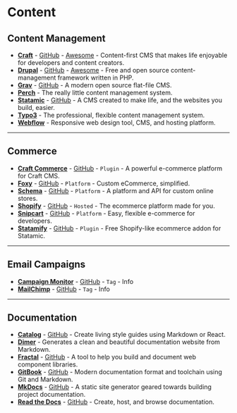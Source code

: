 # Content

## Content Management

- [**Craft**](http://craftcms.com) - [GitHub](https://github.com/craftcms/cms) - [Awesome](https://github.com/craftcms/awesome) - Content-first CMS that makes life enjoyable for developers and content creators.
- [**Drupal**](http://drupal.org) - [GitHub](https://github.com/drupal/drupal) - [Awesome](https://github.com/nirgn975/awesome-drupal) - Free and open source content-management framework written in PHP.
- [**Grav**](https://getgrav.org/) - [GitHub](https://github.com/getgrav/grav) - A modern open source flat-file CMS.
- [**Perch**](https://grabaperch.com/) - The really little content management system.
- [**Statamic**](http://statamic.com) - [GitHub](https://github.com/statamic) - A CMS created to make life, and the websites you build, easier.
- [**Typo3**](https://typo3.org/) - The professional, flexible content management system.
- [**Webflow**](http://webflow.com) - Responsive web design tool, CMS, and hosting platform.

---

## Commerce

- [**Craft Commerce**](https://craftcommerce.com/) - [GitHub](https://github.com/craftcms/commerce) - `Plugin` - A powerful e-commerce platform for Craft CMS.
- [**Foxy**](http://foxy.io) - [GitHub](https://github.com/FoxyCart) - `Platform` - Custom eCommerce, simplified.
- [**Schema**](http://schema.io) - [GitHub](https://github.com/schemaio) - `Platform` - A platform and API for custom online stores.
- [**Shopify**](http://shopify.com) - [GitHub](https://github.com/Shopify) - `Hosted` - The ecommerce platform made for you.
- [**Snipcart**](http://snipcart.com) - [GitHub](http://github.com/snipcart) - `Platform` - Easy, flexible e-commerce for developers.
- [**Statamify**](http://demo.statamify.com) - [GitHub](http://github.com/tavando/Statamify) - `Plugin` - Free Shopify-like ecommerce addon for Statamic.

---

## Email Campaigns

- [**Campaign Monitor**](url) - [GitHub](url) - `Tag` - Info
- [**MailChimp**](url) - [GitHub](url) - `Tag` - Info

---

## Documentation

- [**Catalog**](http://www.catalog.style/) - [GitHub](https://github.com/interactivethings/catalog/) - Create living style guides using Markdown or React.
- [**Dimer**](https://dimerapp.com/) - Generates a clean and beautiful documentation website from Markdown.
- [**Fractal**](https://fractal.build/) - [GitHub](https://github.com/frctl/fractal) - A tool to help you build and document web component libraries.
- [**GitBook**](http://gitbook.io) - [GitHub](https://github.com/GitbookIO/gitbook) - Modern documentation format and toolchain using Git and Markdown.
- [**MkDocs**](http://www.mkdocs.org/) - [GitHub](https://github.com/mkdocs/mkdocs/) - A static site generator geared towards building project documentation.
- [**Read the Docs**](https://readthedocs.org/) - [GitHub](https://github.com/rtfd/readthedocs.org) -  Create, host, and browse documentation.